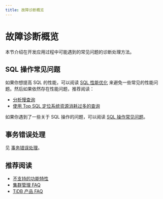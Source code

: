 ```yaml
---
title: 故障诊断概览
---
```


# 故障诊断概览

本节介绍在开发应用过程中可能遇到的常见问题的诊断处理方法。

## SQL 操作常见问题

如果你想提高 SQL 的性能，可以阅读 [SQL 性能优化](/develop/optimize-sql-overview.md) 来避免一些常见的性能问题。然后如果依然存在性能问题，推荐阅读：

- [分析慢查询](https://docs.pingcap.com/zh/tidb/stable/analyze-slow-queries)
- [使用 Top SQL 定位系统资源消耗过多的查询](https://docs.pingcap.com/zh/tidb/stable/top-sql)

如果你遇到了一些关于 SQL 操作的问题，可以阅读 [SQL 操作常见问题](https://docs.pingcap.com/zh/tidb/stable/sql-faq)。

## 事务错误处理

见 [事务错误处理](/develop/transaction-troubleshoot.md)。

## 推荐阅读

- [不支持的功能特性](https://docs.pingcap.com/zh/tidb/stable/mysql-compatibility#%E4%B8%8D%E6%94%AF%E6%8C%81%E7%9A%84%E5%8A%9F%E8%83%BD%E7%89%B9%E6%80%A7)
- [集群管理 FAQ](https://docs.pingcap.com/zh/tidb/stable/manage-cluster-faq)
- [TiDB 产品 FAQ](https://docs.pingcap.com/zh/tidb/stable/tidb-faq)
